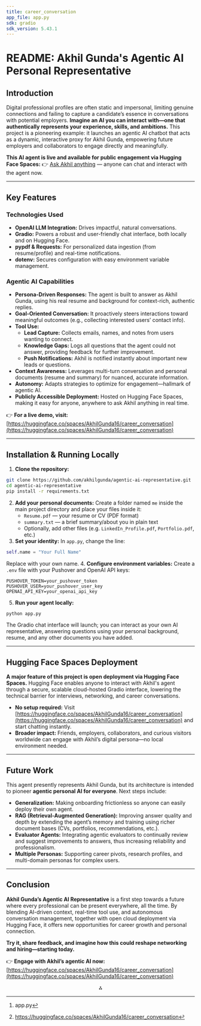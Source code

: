 ```yaml
---
title: career_conversation
app_file: app.py
sdk: gradio
sdk_version: 5.43.1
---
```


# README: Akhil Gunda's Agentic AI Personal Representative

## Introduction

Digital professional profiles are often static and impersonal, limiting genuine connections and failing to capture a candidate’s essence in conversations with potential employers. **Imagine an AI you can interact with—one that authentically represents your experience, skills, and ambitions.** This project is a pioneering example: it launches an agentic AI chatbot that acts as a dynamic, interactive proxy for Akhil Gunda, empowering future employers and collaborators to engage directly and meaningfully.

**This AI agent is live and available for public engagement via Hugging Face Spaces:**
👉 [Ask Akhil anything](https://huggingface.co/spaces/AkhilGunda16/career_conversation) — anyone can chat and interact with the agent now.

***

## Key Features

### Technologies Used

- **OpenAI LLM Integration:** Drives impactful, natural conversations.
- **Gradio:** Powers a robust and user-friendly chat interface, both locally and on Hugging Face.
- **pypdf \& Requests:** For personalized data ingestion (from resume/profile) and real-time notifications.
- **dotenv:** Secures configuration with easy environment variable management.


### Agentic AI Capabilities

- **Persona-Driven Responses:** The agent is built to answer as Akhil Gunda, using his real resume and background for context-rich, authentic replies.
- **Goal-Oriented Conversation:** It proactively steers interactions toward meaningful outcomes (e.g., collecting interested users’ contact info).
- **Tool Use:**
    - **Lead Capture:** Collects emails, names, and notes from users wanting to connect.
    - **Knowledge Gaps:** Logs all questions that the agent could not answer, providing feedback for further improvement.
    - **Push Notifications:** Akhil is notified instantly about important new leads or questions.
- **Context Awareness:** Leverages multi-turn conversation and personal documents (resume and summary) for nuanced, accurate information.
- **Autonomy:** Adapts strategies to optimize for engagement—hallmark of agentic AI.
- **Publicly Accessible Deployment:** Hosted on Hugging Face Spaces, making it easy for anyone, anywhere to ask Akhil anything in real time.

👉 **For a live demo, visit:** [https://huggingface.co/spaces/AkhilGunda16/career_conversation](https://huggingface.co/spaces/AkhilGunda16/career_conversation)

***

## Installation \& Running Locally

1. **Clone the repository:**

```bash
git clone https://github.com/akhilgunda/agentic-ai-representative.git
cd agentic-ai-representative
pip install -r requirements.txt
```

2. **Add your personal documents:**
Create a folder named `me` inside the main project directory and place your files inside it:
    - `Resume.pdf` — your resume or CV (PDF format)
    - `summary.txt` — a brief summary/about you in plain text
    - Optionally, add other files (e.g. `LinkedIn_Profile.pdf`, `Portfolio.pdf`, etc.)
3. **Set your identity:**
In `app.py`, change the line:

```python
self.name = "Your Full Name"
```

Replace with your own name.
4. **Configure environment variables:**
Create a `.env` file with your Pushover and OpenAI API keys:

```
PUSHOVER_TOKEN=your_pushover_token
PUSHOVER_USER=your_pushover_user_key
OPENAI_API_KEY=your_openai_api_key
```

5. **Run your agent locally:**

```bash
python app.py
```

The Gradio chat interface will launch; you can interact as your own AI representative, answering questions using your personal background, resume, and any other documents you have added.

***

## Hugging Face Spaces Deployment

**A major feature of this project is open deployment via Hugging Face Spaces.**
Hugging Face enables anyone to interact with Akhil's agent through a secure, scalable cloud-hosted Gradio interface, lowering the technical barrier for interviews, networking, and career conversations.

- **No setup required:** Visit [https://huggingface.co/spaces/AkhilGunda16/career_conversation](https://huggingface.co/spaces/AkhilGunda16/career_conversation) and start chatting instantly.
- **Broader impact:** Friends, employers, collaborators, and curious visitors worldwide can engage with Akhil’s digital persona—no local environment needed.

***

## Future Work

This agent presently represents Akhil Gunda, but its architecture is intended to pioneer **agentic personal AI for everyone**. Next steps include:

- **Generalization:** Making onboarding frictionless so anyone can easily deploy their own agent.
- **RAG (Retrieval-Augmented Generation):** Improving answer quality and depth by extending the agent’s memory and training using richer document bases (CVs, portfolios, recommendations, etc.).
- **Evaluator Agents:** Integrating agentic evaluators to continually review and suggest improvements to answers, thus increasing reliability and professionalism.
- **Multiple Personas:** Supporting career pivots, research profiles, and multi-domain personas for complex users.

***

## Conclusion

**Akhil Gunda’s Agentic AI Representative** is a first step towards a future where every professional can be present everywhere, all the time. By blending AI-driven context, real-time tool use, and autonomous conversation management, together with open cloud deployment via Hugging Face, it offers new opportunities for career growth and personal connection.

**Try it, share feedback, and imagine how this could reshape networking and hiring—starting today.**

👉 **Engage with Akhil’s agentic AI now:** [https://huggingface.co/spaces/AkhilGunda16/career_conversation](https://huggingface.co/spaces/AkhilGunda16/career_conversation)
<span style="display:none">[^2_1][^2_2]</span>

<div style="text-align: center">⁂</div>

[^2_1]: app.py

[^2_2]: https://huggingface.co/spaces/AkhilGunda16/career_conversation



